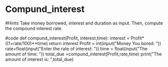 # Compund_interest

#Hints
Take money borrowed, interest and duration as input. Then, compute the compound interest rate.

#code
def compund_interest(Profit, interest,time):
    interest  = Profit*((1+rate/100)**time)
    return interest
Profit = int(input("Money You bored: "))
rate=float(input("Enter the rate of interest: "))
time = float(input("The amount of time: "))
total_due =compund_interest(Profit,rate,time)
print("The amount of interest is: ",total_due)

